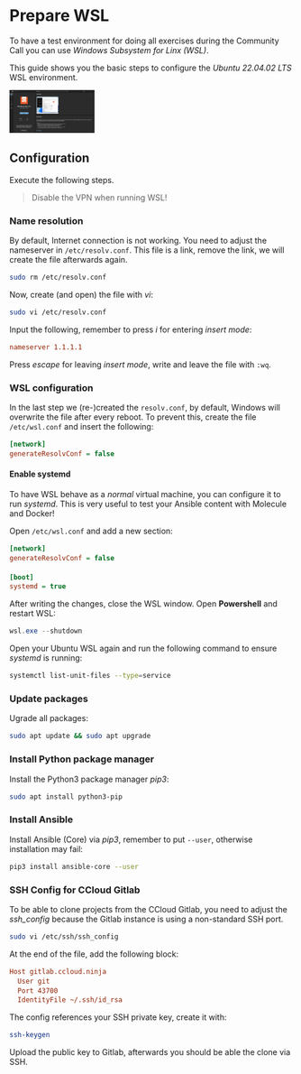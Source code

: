 # Prepare WSL

To have a test environment for doing all exercises during the Community Call you can use *Windows Subsystem for Linx (WSL)*.

This guide shows you the basic steps to configure the *Ubuntu 22.04.02 LTS* WSL environment.

<img src=".assets/microsoft-store-wsl-ubuntu2204.png" width=30%>

## Configuration

Execute the following steps. 

> Disable the VPN when running WSL!

### Name resolution

By default, Internet connection is not working. You need to adjust the nameserver in `/etc/resolv.conf`. This file is a link, remove the link, we will create the file afterwards again.

```bash
sudo rm /etc/resolv.conf
```

Now, create (and open) the file with *vi*:

```bash
sudo vi /etc/resolv.conf
```

Input the following, remember to press *i* for entering *insert mode*:

```ini
nameserver 1.1.1.1
```

Press *escape* for leaving *insert mode*, write and leave the file with `:wq`.

### WSL configuration

In the last step we (re-)created the `resolv.conf`, by default, Windows will overwrite the file after every reboot. To prevent this, create the file `/etc/wsl.conf` and insert the following:

```ini
[network]
generateResolvConf = false
```

#### Enable systemd

To have WSL behave as a *normal* virtual machine, you can configure it to run *systemd*. This is very useful to test your Ansible content with Molecule and Docker!

Open `/etc/wsl.conf` and add a new section:

```ini
[network]
generateResolvConf = false

[boot]
systemd = true
```

After writing the changes, close the WSL window. Open **Powershell** and restart WSL:

```powershell
wsl.exe --shutdown
```

Open your Ubuntu WSL again and run the following command to ensure *systemd* is running:

```bash
systemctl list-unit-files --type=service
```

### Update packages

Ugrade all packages:

```bash
sudo apt update && sudo apt upgrade
```

### Install Python package manager

Install the Python3 package manager *pip3*:

```bash
sudo apt install python3-pip
```

### Install Ansible

Install Ansible (Core) via *pip3*, remember to put `--user`, otherwise installation may fail:

```bash
pip3 install ansible-core --user
```

### SSH Config for CCloud Gitlab

To be able to clone projects from the CCloud Gitlab, you need to adjust the *ssh_config* because the Gitlab instance is using a non-standard SSH port.

```bash
sudo vi /etc/ssh/ssh_config
```

At the end of the file, add the following block:

```ini
Host gitlab.ccloud.ninja
  User git
  Port 43700
  IdentityFile ~/.ssh/id_rsa
```

The config references your SSH private key, create it with:

```bash
ssh-keygen
```

Upload the public key to Gitlab, afterwards you should be able the clone via SSH.
